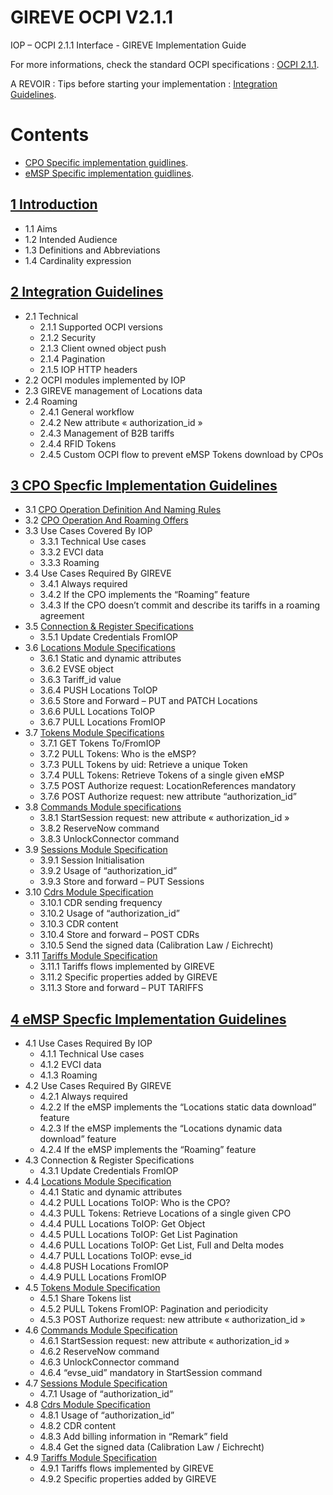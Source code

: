 # GIREVE OCPI V2.1.1
IOP – OCPI 2.1.1 Interface - GIREVE Implementation Guide

For more informations, check the standard OCPI specifications : [OCPI 2.1.1](https://github.com/ocpi/ocpi/tree/release-2.1.1-bugfixes#contents).

A REVOIR : Tips before starting your implementation : [Integration Guidelines](integration_guidelines.md).

# Contents
- [CPO Specific implementation guidlines](cpo_edits.md).
- [eMSP Specific implementation guidlines](emsp_edits.md).

## [1 Introduction](introduction.md)
* 1.1 Aims
* 1.2 Intended Audience
* 1.3 Definitions and Abbreviations
* 1.4 Cardinality expression
  
## [2 Integration Guidelines](integration_guidelines.md)
* 2.1 Technical
  - 2.1.1 Supported OCPI versions
  - 2.1.2 Security
  - 2.1.3 Client owned object push
  - 2.1.4 Pagination
  - 2.1.5 IOP HTTP headers
* 2.2 OCPI modules implemented by IOP
* 2.3 GIREVE management of Locations data
* 2.4 Roaming
  - 2.4.1 General workflow
  - 2.4.2 New attribute « authorization_id »
  - 2.4.3 Management of B2B tariffs
  - 2.4.4 RFID Tokens
  - 2.4.5 Custom OCPI flow to prevent eMSP Tokens download by CPOs

## [3 CPO Specfic Implementation Guidelines](cpo_edits.md)
* 3.1 [CPO Operation Definition And Naming Rules](#31-cpo-operation-definition-and-naming-rules)
* 3.2 [CPO Operation And Roaming Offers](#32cpo-operation-and-roaming-offers)
* 3.3 Use Cases Covered By IOP
  - 3.3.1 Technical Use cases
  - 3.3.2 EVCI data
  - 3.3.3 Roaming
* 3.4 Use Cases Required By GIREVE
  - 3.4.1 Always required
  - 3.4.2 If the CPO implements the “Roaming” feature
  - 3.4.3 If the CPO doesn’t commit and describe its tariffs in a roaming agreement
* 3.5 [Connection & Register Specifications](cpo_registration.md)
  - 3.5.1 Update Credentials FromIOP
* 3.6 [Locations Module Specifications](cpo_locations.md)
  - 3.6.1 Static and dynamic attributes
  - 3.6.2 EVSE object
  - 3.6.3 Tariff_id value
  - 3.6.4 PUSH Locations ToIOP
  - 3.6.5 Store and Forward – PUT and PATCH Locations
  - 3.6.6 PULL Locations ToIOP
  - 3.6.7 PULL Locations FromIOP
* 3.7 [Tokens Module Specifications](cpo_tokens.md)
  - 3.7.1 GET Tokens To/FromIOP
  - 3.7.2 PULL Tokens: Who is the eMSP?
  - 3.7.3 PULL Tokens by uid: Retrieve a unique Token
  - 3.7.4 PULL Tokens: Retrieve Tokens of a single given eMSP
  - 3.7.5 POST Authorize request: LocationReferences mandatory
  - 3.7.6 POST Authorize request: new attribute “authorization_id”
* 3.8 [Commands Module specifications](cpo_commands.md)
  - 3.8.1 StartSession request: new attribute « authorization_id »
  - 3.8.2 ReserveNow command
  - 3.8.3 UnlockConnector command
* 3.9 [Sessions Module Specification](cpo_sessions.md)
  - 3.9.1 Session Initialisation
  - 3.9.2 Usage of “authorization_id”
  - 3.9.3 Store and forward – PUT Sessions
* 3.10 [Cdrs Module Specification](cpo_cdrs.md)
  - 3.10.1 CDR sending frequency
  - 3.10.2 Usage of “authorization_id”
  - 3.10.3 CDR content
  - 3.10.4 Store and forward – POST CDRs
  - 3.10.5 Send the signed data (Calibration Law / Eichrecht)
* 3.11 [Tariffs Module Specification](cpo_tariffs.md)
  - 3.11.1 Tariffs flows implemented by GIREVE
  - 3.11.2 Specific properties added by GIREVE
  - 3.11.3 Store and forward – PUT TARIFFS


## [4 eMSP Specfic Implementation Guidelines](emsp_edits.md)
* 4.1 Use Cases Required By IOP
  - 4.1.1 Technical Use cases
  - 4.1.2 EVCI data
  - 4.1.3 Roaming
* 4.2 Use Cases Required By GIREVE
  - 4.2.1 Always required
  - 4.2.2 If the eMSP implements the “Locations static data download” feature
  - 4.2.3 If the eMSP implements the “Locations dynamic data download” feature
  - 4.2.4 If the eMSP implements the “Roaming” feature
* 4.3 Connection & Register Specifications
  - 4.3.1 Update Credentials FromIOP
* 4.4 [Locations Module Specification](emsp_locations.md)
  - 4.4.1 Static and dynamic attributes
  - 4.4.2 PULL Locations ToIOP: Who is the CPO?
  - 4.4.3 PULL Tokens: Retrieve Locations of a single given CPO
  - 4.4.4 PULL Locations ToIOP: Get Object
  - 4.4.5 PULL Locations ToIOP: Get List Pagination
  - 4.4.6 PULL Locations ToIOP: Get List, Full and Delta modes
  - 4.4.7 PULL Locations ToIOP: evse_id
  - 4.4.8 PUSH Locations FromIOP
  - 4.4.9 PULL Locations FromIOP
* 4.5 [Tokens Module Specification](emsp_tokens.md)
  - 4.5.1 Share Tokens list
  - 4.5.2 PULL Tokens FromIOP: Pagination and periodicity
  - 4.5.3 POST Authorize request: new attribute « authorization_id »
* 4.6 [Commands Module Specification](emsp_commands.md)
  - 4.6.1 StartSession request: new attribute « authorization_id »
  - 4.6.2 ReserveNow command
  - 4.6.3 UnlockConnector command
  - 4.6.4 “evse_uid” mandatory in StartSession command
* 4.7 [Sessions Module Specification](emsp_sessions.md)
  - 4.7.1 Usage of “authorization_id”
* 4.8 [Cdrs Module Specification](emsp_cdrs.md)
  - 4.8.1 Usage of “authorization_id”
  - 4.8.2 CDR content
  - 4.8.3 Add billing information in “Remark” field
  - 4.8.4 Get the signed data (Calibration Law / Eichrecht)
* 4.9 [Tariffs Module Specification](emsp_tariffs.md)
  - 4.9.1 Tariffs flows implemented by GIREVE
  - 4.9.2 Specific properties added by GIREVE



